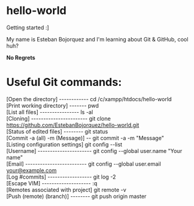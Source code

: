 # hello-world
Getting started :]

My name is Esteban Bojorquez and I'm learning about Git & GitHub, cool huh?

**No Regrets**

# Useful Git commands:<br>
[Open the directory] ------------ cd /c/xampp/htdocs/hello-world<br>
[Print working directory] ------- pwd<br>
[List all files] ---------------- ls -al<br>
[Cloning] ----------------------- git clone https://github.com/EstebanBojorquez/hello-world.git<br>
[Status of edited files] -------- git status<br>
[Commit -a (all) -m (Message)] -- git commit -a -m "Message"<br>
[Listing configuration settings]  git config --list<br>
[Username] ---------------------- git config --global user.name "Your name"<br>
[Email] ------------------------- git config --global user.email your@example.com<br>
[Log #commits] ------------------ git log -2<br>
[Escape VIM] -------------------- :q<br>
[Remotes associated with project] git remote -v<br>
[Push (remote) (branch)] -------- git push origin master<br>